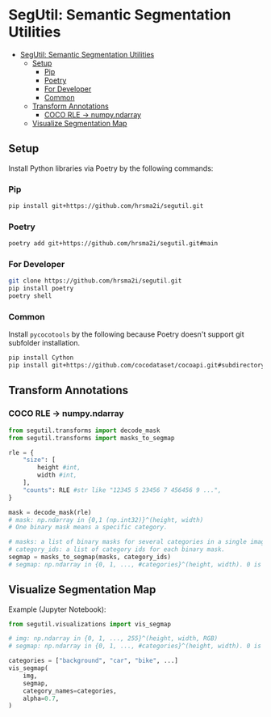 # SegUtil: Semantic Segmentation Utilities

<!-- TOC -->

- [SegUtil: Semantic Segmentation Utilities](#segutil-semantic-segmentation-utilities)
    - [Setup](#setup)
        - [Pip](#pip)
        - [Poetry](#poetry)
        - [For Developer](#for-developer)
        - [Common](#common)
    - [Transform Annotations](#transform-annotations)
        - [COCO RLE → numpy.ndarray](#coco-rle-→-numpyndarray)
    - [Visualize Segmentation Map](#visualize-segmentation-map)

<!-- /TOC -->

## Setup

Install Python libraries via Poetry by the following commands:

### Pip

```sh
pip install git+https://github.com/hrsma2i/segutil.git
```

### Poetry

```sh
poetry add git+https://github.com/hrsma2i/segutil.git#main
```


### For Developer

```sh
git clone https://github.com/hrsma2i/segutil.git
pip install poetry
poetry shell
```

### Common

Install `pycocotools` by the following because Poetry doesn't support git subfolder installation.

```sh
pip install Cython
pip install git+https://github.com/cocodataset/cocoapi.git#subdirectory=PythonAPI
```

## Transform Annotations

### COCO RLE → numpy.ndarray

```py
from segutil.transforms import decode_mask
from segutil.transforms import masks_to_segmap

rle = {
    "size": [
        height #int,
        width #int,
    ],
    "counts": RLE #str like "12345 5 23456 7 456456 9 ...",
}

mask = decode_mask(rle)
# mask: np.ndarray in {0,1 (np.int32)}^(height, width)
# One binary mask means a specific category.

# masks: a list of binary masks for several categories in a single image.
# category_ids: a list of category ids for each binary mask.
segmap = masks_to_segmap(masks, category_ids)
# segmap: np.ndarray in {0, 1, ..., #categories}^(height, width). 0 is background.
```

## Visualize Segmentation Map

Example (Jupyter Notebook):

```py
from segutil.visualizations import vis_segmap

# img: np.ndarray in {0, 1, ..., 255}^(height, width, RGB)
# segmap: np.ndarray in {0, 1, ..., #categories}^(height, width). 0 is background.

categories = ["background", "car", "bike", ...]
vis_segmap(
    img,
    segmap,
    category_names=categories,
    alpha=0.7,
)
```
